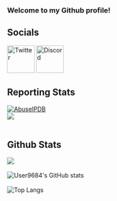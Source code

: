 ### Welcome to my Github profile!<br>
## Socials
[<image src="./twitter.png" alt=Twitter width=64/>](https://twitter.com/User9684)
[<image src="./discord.png" alt=Discord width=64/>](https://discordapp.com/users/212795145639165952)
<br>
## Reporting Stats
[![AbuseIPDB](https://www.abuseipdb.com/contributor/104980.svg)](https://www.abuseipdb.com/user/104980)
<br>
![](https://img.dangercord.com/212795145639165952)
<br><br>
## Github Stats
![](https://komarev.com/ghpvc/?username=User9684&color=ffccff)
<br><br>
![User9684's GitHub stats](https://github-readme-stats.vercel.app/api?username=User9684&count_private=true&theme=github_dark&show_icons=true&border_color=4C8EDA&include_all_commits=true&border_radius=12)
<br><br>
![Top Langs](https://github-readme-stats.vercel.app/api/top-langs/?username=User9684&theme=github_dark&layout=compact&border_color=4C8EDA&card_width=445&border_radius=12)
